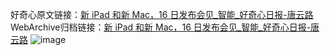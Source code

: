 好奇心原文链接：[新 iPad 和新 Mac，16 日发布会见_智能_好奇心日报-唐云路](https://www.qdaily.com/articles/2734.html)
WebArchive归档链接：[新 iPad 和新 Mac，16 日发布会见_智能_好奇心日报-唐云路](http://web.archive.org/web/20190623151342/https://www.qdaily.com/articles/2734.html)
![image](http://ww3.sinaimg.cn/large/007d5XDply1g3v6fxdkc7j30u03hq1kx)
